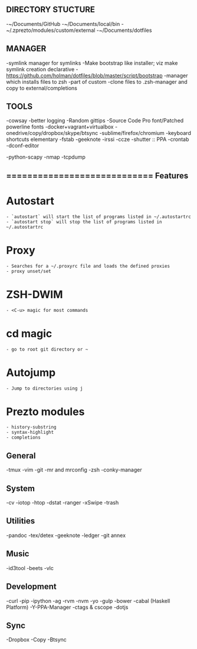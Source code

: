 DIRECTORY STUCTURE
------------------

-~/Documents/GitHub
-~/Documents/local/bin
-~/.zprezto/modules/custom/external
-~/Documents/dotfiles

MANAGER
-------

-symlink manager for symlinks
    -Make bootstrap like installer; viz make symlink creation declarative
    -https://github.com/holman/dotfiles/blob/master/script/bootstrap
-manager which installs files to zsh
    -part of custom
    -clone files to .zsh-manager and copy to external/completions

TOOLS
-----

-cowsay
-better logging
-Random gittips
-Source Code Pro font/Patched powerline fonts
-docker+vagrant+virtualbox
-onedrive/copy/dropbox/skype/btsync
-sublime/firefox/chromium
-keyboard shortcuts elementary
-fstab
-geeknote
-irssi
-ccze
-shutter :: PPA
-crontab
-dconf-editor

-python-scapy
-nmap
-tcpdump

============================
Features
-------

# Autostart
    - `autostart` will start the list of programs listed in ~/.autostartrc
    - `autostart stop` will stop the list of programs listed in ~/.autostartrc

# Proxy
    - Searches for a ~/.proxyrc file and loads the defined proxies
    - proxy unset/set

# ZSH-DWIM
    - <C-u> magic for most commands

# cd magic
    - go to root git directory or ~

# Autojump
    - Jump to directories using j

# Prezto modules
    - history-substring
    - syntax-highlight
    - completions

General
-------

-tmux
-vim
-git
    -mr and mrconfig
-zsh
-conky-manager

System
------

-cv
-iotop
-htop
-dstat
-ranger
-xSwipe
-trash

Utilities
------------------

-pandoc
-tex/detex
-geeknote
-ledger
-git annex

Music
-----

-id3tool
-beets
-vlc

Development
-----------

-curl
-pip
    -ipython
-ag
-rvm
-nvm
    -yo
    -gulp
    -bower
-cabal (Haskell Platform)
-Y-PPA-Manager
-ctags & cscope
-dotjs

Sync
----

-Dropbox
-Copy
-Btsync
